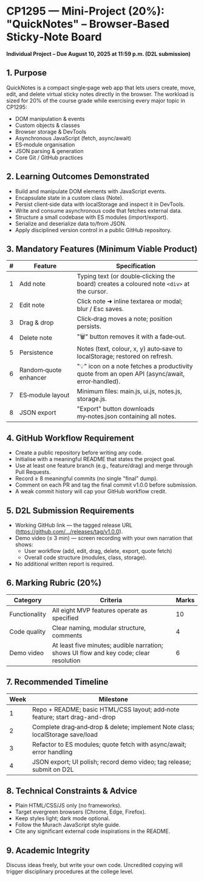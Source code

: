 # CP1295 — Mini-Project (20%): "QuickNotes" – Browser‑Based Sticky‑Note Board

**Individual Project – Due August 10, 2025 at 11:59 p.m. (D2L submission)**

## 1. Purpose

QuickNotes is a compact single‑page web app that lets users create, move, edit, and delete virtual sticky notes directly in the browser. The workload is sized for 20% of the course grade while exercising every major topic in CP1295:

- DOM manipulation & events
- Custom objects & classes
- Browser storage & DevTools
- Asynchronous JavaScript (fetch, async/await)
- ES‑module organisation
- JSON parsing & generation
- Core Git / GitHub practices

## 2. Learning Outcomes Demonstrated

- Build and manipulate DOM elements with JavaScript events.
- Encapsulate state in a custom class (Note).
- Persist client‑side data with localStorage and inspect it in DevTools.
- Write and consume asynchronous code that fetches external data.
- Structure a small codebase with ES modules (import/export).
- Serialize and deserialize data to/from JSON.
- Apply disciplined version control in a public GitHub repository.

## 3. Mandatory Features (Minimum Viable Product)

| # | Feature | Specification |
|---|---------|---------------|
| 1 | Add note | Typing text (or double‑clicking the board) creates a coloured note `<div>` at the cursor. |
| 2 | Edit note | Click note ➜ inline textarea or modal; blur / Esc saves. |
| 3 | Drag & drop | Click‑drag moves a note; position persists. |
| 4 | Delete note | "🗑️" button removes it with a fade‑out. |
| 5 | Persistence | Notes (text, colour, x, y) auto‑save to localStorage; restored on refresh. |
| 6 | Random‑quote enhancer | "💡" icon on a note fetches a productivity quote from an open API (async/await, error‑handled). |
| 7 | ES‑module layout | Minimum files: main.js, ui.js, notes.js, storage.js. |
| 8 | JSON export | "Export" button downloads my‑notes.json containing all notes. |

## 4. GitHub Workflow Requirement

- Create a public repository before writing any code.
- Initialise with a meaningful README that states the project goal.
- Use at least one feature branch (e.g., feature/drag) and merge through Pull Requests.
- Record ≥ 8 meaningful commits (no single "final" dump).
- Comment on each PR and tag the final commit v1.0.0 before submission.
- A weak commit history will cap your GitHub workflow credit.

## 5. D2L Submission Requirements

- Working GitHub link — the tagged release URL (https://github.com/…/releases/tag/v1.0.0).
- Demo video (≤ 3 min) — screen recording with your own narration that shows:
  - User workflow (add, edit, drag, delete, export, quote fetch)
  - Overall code structure (modules, class, storage).
- No additional written report is required.

## 6. Marking Rubric (20%)

| Category | Criteria | Marks |
|----------|----------|-------|
| Functionality | All eight MVP features operate as specified | 10 |
| Code quality | Clear naming, modular structure, comments | 4 |
| Demo video | At least five minutes; audible narration; shows UI flow and key code; clear resolution | 6 |

## 7. Recommended Timeline

| Week | Milestone |
|------|-----------|
| 1 | Repo + README; basic HTML/CSS layout; add‑note feature; start drag-and-drop |
| 2 | Complete drag‑and‑drop & delete; implement Note class; localStorage save/load |
| 3 | Refactor to ES modules; quote fetch with async/await; error handling |
| 4 | JSON export; UI polish; record demo video; tag release; submit on D2L |

## 8. Technical Constraints & Advice

- Plain HTML/CSS/JS only (no frameworks).
- Target evergreen browsers (Chrome, Edge, Firefox).
- Keep styles light; dark mode optional.
- Follow the Murach JavaScript style guide.
- Cite any significant external code inspirations in the README.

## 9. Academic Integrity

Discuss ideas freely, but write your own code. Uncredited copying will trigger disciplinary procedures at the college level.
